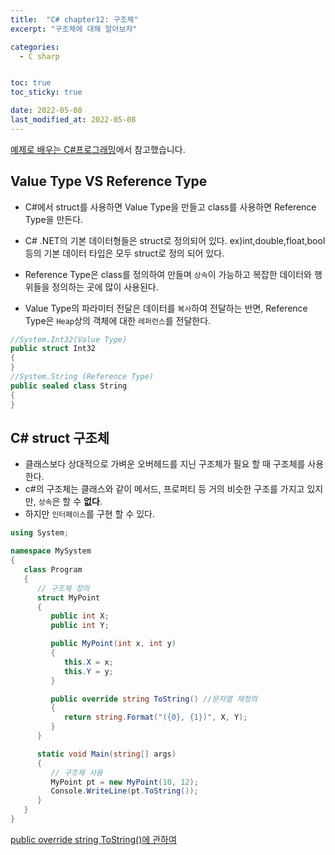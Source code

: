 ```yaml
---
title:  "C# chapter12: 구조체"
excerpt: "구조체에 대해 알아보자"

categories:
  - C sharp


toc: true
toc_sticky: true

date: 2022-05-08
last_modified_at: 2022-05-08
---
```

[예제로 배우는 C#프로그래밍](http://www.csharpstudy.com/CSharp/CSharp-struct.aspx)에서 참고했습니다.

## Value Type VS Reference Type

  - C#에서 struct를 사용하면 Value Type을 만들고 class를 사용하면 Reference Type을 만든다.

  - C# .NET의 기본 데이터형들은 struct로 정의되어 있다. ex)int,double,float,bool 등의 기본 데이터 타입은 모두 struct로 정의 되어 있다.

  - Reference Type은 class를 정의하여 만들며 `상속`이 가능하고 복잡한 데이터와 행위들을 정의하는 곳에 많이 사용된다.
  - Value Type의 파라미터 전달은 데이터를 `복사`하여 전달하는 반면, Reference Type은 `Heap`상의 객체에 대한 `레퍼런스`를 전달한다.

  ```c#
  //System.Int32(Value Type)
  public struct Int32
  {
  }
  //System.String (Reference Type)
  public sealed class String
  {
  }
  ```

## C# struct 구조체

  - 클래스보다 상대적으로 가벼운 오버헤드를 지닌 구조체가 필요 할 때 구조체를 사용한다.
  - c#의 구조체는 클래스와 같이 메서드, 프로퍼티 등 거의 비슷한 구조를 가지고 있지만, `상속`은 할 수 **없다**.
  - 하지만 `인터페이스`를 구현 할 수 있다.

  ```c#
  using System;

  namespace MySystem
  {
     class Program
     {
        // 구조체 정의
        struct MyPoint
        {
           public int X;
           public int Y;

           public MyPoint(int x, int y)
           {
              this.X = x;
              this.Y = y;
           }

           public override string ToString() //문자열 재정의
           {
              return string.Format("({0}, {1})", X, Y);
           }
        }

        static void Main(string[] args)
        {
           // 구조체 사용
           MyPoint pt = new MyPoint(10, 12);
           Console.WriteLine(pt.ToString());
        }
     }
  }
  ```

  [public override string ToString()에 관하여](https://docs.microsoft.com/ko-kr/dotnet/csharp/programming-guide/classes-and-structs/how-to-override-the-tostring-method)
